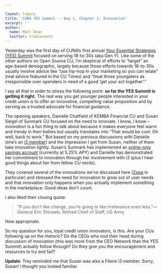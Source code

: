 ```yaml
---

layout: legacy
title: 'CUNA YES Summit -- Day 1, Chapter 1: Innovation'
excerpt: ''
author:
  name: Matt Dean
  twitter: trabianmatt
---
```


<p>Yesterday was the first day of <span class="caps">CUNA</span>&#8217;s first annual <a href="http://yessummit.blogspot.com/">Your Essential Strategies (YES) Summit</a> focused on serving 18-to-30s (aka Gen Y).  Like some of the other authors on Open Source CU, I&#8217;m skeptical of efforts to &#8220;target&#8221; an age-based demographic, largely because those efforts towards 18-to-30s usually involve advice like &#8220;use hip-hop in your marketing so you can relate&#8221; (real advice featured in the CU Times) and &#8220;treat those youngsters as irresponsible over-spenders in need of a good &#8216;get your act together&#8217;.&#8221;</p>


<p>I say all that in order to stress the following point: <strong>so far the <span class="caps">YES</span> Summit is getting it right.</strong>  The real way you get younger people interested in your credit union is to offer an innovative, compelling value proposition and by serving as a trusted advocate for financial guidance.</p>


<p>The opening speakers, Danielle Chatfield of <span class="caps">KEMBA</span> Financial CU and Susan Siegel of Sunmark CU focused on the need to innovate.  I know, I know &#8211; <em>innovation</em> is a fun thing to talk about because it makes everyone feel warm and trendy in their bellies but usually translates into &#8220;That would be cool. Oh well, back to work.&#8221;  But based on my previous discussions with Danielle (she&#8217;s an <a href="http://www.filene.org/home/i3">i3 member</a>) and the impression I got from Susan, neither of them take innovation lightly.  Susan&#8217;s Sunmark has implemented an <a href="http://www.rateedge.com/">online-only savings account</a> (currently at 5.25% <span class="caps">APY</span>) and Danielle has demonstrated her commitment to innovation through her involvement with i3 (plus I hear good things about her from fellow CU nerds).</p>


<p>They covered several of the innovations we&#8217;ve discussed here (<a href="http://www.zopa.com">Zopa</a> in particular) and stressed the need for innovation to grow out of user needs and that <em>innovation</em> only happens when you actually implement something in the marketplace.  Good ideas don&#8217;t count.</p>


<p>I also liked their closing quote:</p>


<blockquote>
	<p>&#8220;If you don&#8217;t like change, you&#8217;re going to like irrelevance even less.&#8221;&#8212;General Eric Shinseki, Retired Chief of Staff, US Army</p>
</blockquote>


<p>How appropriate.</p>


<p>So my question for you, loyal credit union innovators, is this.  Are your CUs following up on the rhetoric?  Do the CEOs who nod their head during discussion of innovation (this was more from the <span class="caps">CEO</span> Network than the <span class="caps">YES</span> Summit) actually follow through?  Do they give you the encouragement and resources to try and fail?</p>


<p><strong>Update</strong>: Trey reminded me that Susan was also a Filene i3 member.  Sorry, Susan!  I thought you looked familiar.</p>